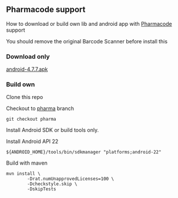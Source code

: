## Pharmacode support

How to download or build own lib and android app with [Pharmacode](https://en.wikipedia.org/wiki/Pharmacode) support

You should remove the original Barcode Scanner before install this

### Download only

[android-4.7.7.apk](http://bit.ly/2FWKTEV)

### Build own

Clone this repo

Checkout to [pharma](https://github.com/ruslan2k/zxing/tree/pharma) branch

```
git checkout pharma
```

Install Android SDK or build tools only.

Install Android API 22

```
${ANDROID_HOME}/tools/bin/sdkmanager "platforms;android-22"
```

Build with maven

```
mvn install \
        -Drat.numUnapprovedLicenses=100 \
        -Dcheckstyle.skip \
        -DskipTests
```


